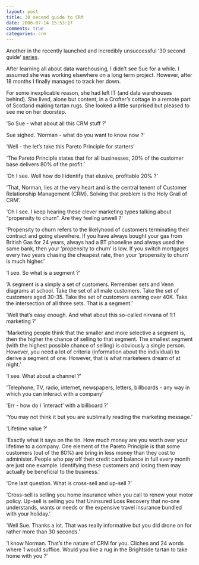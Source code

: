 ```yaml
---
layout: post
title: 30 second guide to CRM
date: 2006-07-14 15:53:17
comments: true
categories: crm
---
```

Another in the recently launched and incredibly unsuccessful ‘30 second
guide’ [series][].

After learning all about data warehousing, I didn’t see Sue for a while.
I assumed she was working elsewhere on a long term project. However,
after 18 months I finally managed to track her down.

For some inexplicable reason, she had left IT (and data warehouses
behind). She lived, alone but content, in a Crofter’s cottage in a
remote part of Scotland making tartan rugs. She looked a little
surprised but pleased to see me on her doorstep.

‘So Sue - what about all this CRM stuff ?’

Sue sighed. ‘Norman - what do you want to know now ?’

‘Well - the let’s take this Pareto Principle for starters’

‘The Pareto Principle states that for all businesses, 20% of the
customer base delivers 80% of the profit.’

‘Oh I see. Well how do I identify that elusive, profitable 20% ?’

‘That, Norman, lies at the very heart and is the central tenent of
Customer Relationship Management (CRM). Solving that problem is the Holy
Grail of CRM’.

‘Oh I see. I keep hearing these clever marketing types talking about
“propensity to churn”. Are they feeling unwell ?’

‘Propensity to churn refers to the likelyhood of customers terminating
their contract and going elsewhere. If you have always bought your gas
from British Gas for 24 years, always had a BT phoneline and always used
the same bank, then your ’propensity to churn’ is low. If you switch
mortgages every two years chasing the cheapest rate, then your
‘propensity to churn’ is much higher.’

‘I see. So what is a segment ?’

‘A segment is a simply a set of customers. Remember sets and Venn
diagrams at school. Take the set of all male customers. Take the set of
customers aged 30-35. Take the set of customers earning over 40K. Take
the intersection of all three sets. That is a segment.’

‘Well that’s easy enough. And what about this so-called nirvana of 1:1
marketing ?’

‘Marketing people think that the smaller and more selective a segment
is, then the higher the chance of selling to that segment. The smallest
segment (with the highest possible chance of selling) is obviously a
single person. However, you need a lot of criteria (information about
the individual) to derive a segment of one. However, that is what
marketeers dream of at night.’

‘I see. What about a channel ?’

‘Telephone, TV, radio, internet, newspapers, letters, billboards - any
way in which you can interact with a company’

‘Err - how do I ’interact’ with a billboard ?’

‘You may not think it but you are sublimally reading the marketing
message.’

‘Lifetime value ?’

‘Exactly what it says on the tin. How much money are you worth over your
lifetime to a company. One element of the Pareto Principle is that some
customers (out of the 80%) are bring in less money than they cost to
administer. People who pay off their credit card balance in full every
month are just one example. Identifying these customers and losing them
may actually be beneficial to the business.’

‘One last question. What is cross-sell and up-sell ?’

‘Cross-sell is selling you home insurance when you call to renew your
motor policy. Up-sell is selling you that Uninsured Loss Recovery that
no-one understands, wants or needs or the expensive travel insurance
bundled with your holiday.’

‘Well Sue. Thanks a lot. That was really informative but you did drone
on for rather more than 30 seconds.’

‘I know Norman. That’s the nature of CRM for you. Cliches and 24 words
where 1 would suffice. Would you like a rug in the Brightside tartan to
take home with you ?’

  [series]: http://www.nbrightside.com/blog/2006/07/13/30-second-guide-to-data-warehousing/
